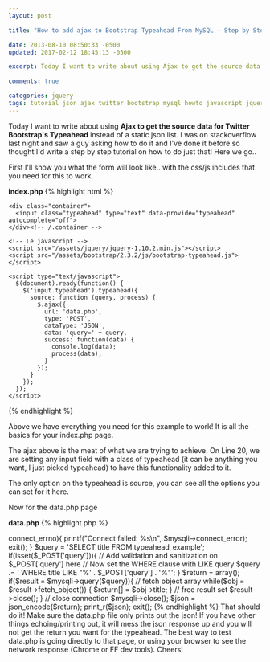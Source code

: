 ```yaml
---
layout: post

title: "How to add ajax to Bootstrap Typeahead From MySQL - Step by Step"

date: 2013-08-10 08:50:33 -0500
updated: 2017-02-12 18:45:13 -0500

excerpt: Today I want to write about using Ajax to get the source data for Twitter Bootstrap's Typeahead

comments: true

categories: jquery
tags: tutorial json ajax twitter bootstrap mysql howto javascript jquery
---
```

Today I want to write about using **Ajax to get the source data for Twitter Bootstrap's Typeahead** instead of a static json list. I was on stackoverflow last night and saw a guy asking how to do it and I've done it before so thought I'd write a step by step tutorial on how to do just that! Here we go..

First I'll show you what the form will look like.. with the css/js includes that you need for this to work.

**index.php**
{% highlight html %}
<!DOCTYPE html>
<html lang="en">
  <head>
    <link href="/assets/bootstrap/2.3.2/css/bootstrap.min.css" rel="stylesheet">
    <link href="/assets/bootstrap/2.3.2/css/bootstrap-responsive.min.css" rel="stylesheet">
  </head>
  <body>

    <div class="container">
      <input class="typeahead" type="text" data-provide="typeahead" autocomplete="off">
    </div><!-- /.container -->

    <!-- Le javascript -->
    <script src="/assets/jquery/jquery-1.10.2.min.js"></script>
    <script src="/assets/bootstrap/2.3.2/js/bootstrap-typeahead.js"></script>

    <script type="text/javascript">
      $(document).ready(function() {
        $('input.typeahead').typeahead({
          source: function (query, process) {
            $.ajax({
              url: 'data.php',
              type: 'POST',
              dataType: 'JSON',
              data: 'query=' + query,
              success: function(data) {
                console.log(data);
                process(data);
              }
            });
          }
        });
      });
    </script>

  </body>
</html>
{% endhighlight %}

Above we have everything you need for this example to work! It is all the basics for your index.php page.

The ajax above is the meat of what we are trying to achieve. On Line 20, we are setting any input field with a class of typeahead (it can be anything you want, I just picked typeahead) to have this functionality added to it.

The only option on the typeahead is source, you can see all the options you can set for it here.

Now for the data.php page

**data.php**
{% highlight php %}
  <?php
  $mysqli = new mysqli("localhost", "root", "root", "sandbox");

  // check connection
  if ($mysqli->connect_errno){
    printf("Connect failed: %s\n", $mysqli->connect_error);
    exit();
  }

  $query = 'SELECT title FROM typeahead_example';

  if(isset($_POST['query'])){
    // Add validation and sanitization on $_POST['query'] here

    // Now set the WHERE clause with LIKE query
    $query .= ' WHERE title LIKE "%' . $_POST['query'] . '%"';
  }

  $return = array();

  if($result = $mysqli->query($query)){
    // fetch object array
    while($obj = $result->fetch_object()) {
      $return[] = $obj->title;
    }

    // free result set
    $result->close();
  }

  // close connection
  $mysqli->close();

  $json = json_encode($return);
  print_r($json);
  exit();

{% endhighlight %}

That should do it! Make sure the data.php file only prints out the json! If you have other things echoing/printing out, it will mess the json response up and you will not get the return you want for the typeahead.

The best way to test data.php is going directly to that page, or using your browser to see the network response (Chrome or FF dev tools). Cheers!
